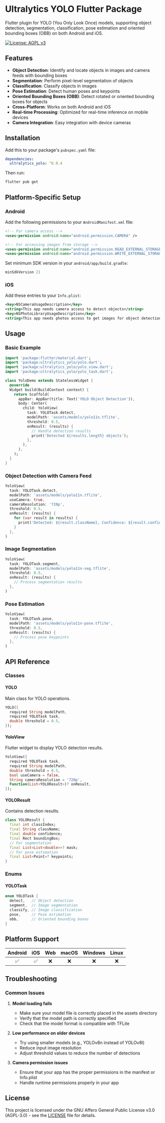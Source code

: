 # Ultralytics YOLO Flutter Package

Flutter plugin for YOLO (You Only Look Once) models, supporting object detection, segmentation, classification, pose estimation and oriented bounding boxes (OBB) on both Android and iOS.

[![License: AGPL v3](https://img.shields.io/badge/License-AGPL%20v3-blue.svg)](https://www.gnu.org/licenses/agpl-3.0)

## Features

- **Object Detection**: Identify and locate objects in images and camera feeds with bounding boxes
- **Segmentation**: Perform pixel-level segmentation of objects
- **Classification**: Classify objects in images
- **Pose Estimation**: Detect human poses and keypoints
- **Oriented Bounding Boxes (OBB)**: Detect rotated or oriented bounding boxes for objects
- **Cross-Platform**: Works on both Android and iOS
- **Real-time Processing**: Optimized for real-time inference on mobile devices
- **Camera Integration**: Easy integration with device cameras

## Installation

Add this to your package's `pubspec.yaml` file:

```yaml
dependencies:
  ultralytics_yolo: ^0.0.4
```

Then run:

```bash
flutter pub get
```

## Platform-Specific Setup

### Android

Add the following permissions to your `AndroidManifest.xml` file:

```xml
<!-- For camera access -->
<uses-permission android:name="android.permission.CAMERA" />

<!-- For accessing images from storage -->
<uses-permission android:name="android.permission.READ_EXTERNAL_STORAGE" />
<uses-permission android:name="android.permission.WRITE_EXTERNAL_STORAGE" />
```

Set minimum SDK version in your `android/app/build.gradle`:

```gradle
minSdkVersion 21
```

### iOS

Add these entries to your `Info.plist`:

```xml
<key>NSCameraUsageDescription</key>
<string>This app needs camera access to detect objects</string>
<key>NSPhotoLibraryUsageDescription</key>
<string>This app needs photos access to get images for object detection</string>
```

## Usage

### Basic Example

```dart
import 'package:flutter/material.dart';
import 'package:ultralytics_yolo/yolo.dart';
import 'package:ultralytics_yolo/yolo_view.dart';
import 'package:ultralytics_yolo/yolo_task.dart';

class YoloDemo extends StatelessWidget {
  @override
  Widget build(BuildContext context) {
    return Scaffold(
      appBar: AppBar(title: Text('YOLO Object Detection')),
      body: Center(
        child: YoloView(
          task: YOLOTask.detect,
          modelPath: 'assets/models/yolo11n.tflite',
          threshold: 0.5,
          onResult: (results) {
            // Handle detection results
            print('Detected ${results.length} objects');
          },
        ),
      ),
    );
  }
}
```

### Object Detection with Camera Feed

```dart
YoloView(
  task: YOLOTask.detect,
  modelPath: 'assets/models/yolo11n.tflite',
  useCamera: true,
  cameraResolution: '720p',
  threshold: 0.5,
  onResult: (results) {
    for (var result in results) {
      print('Detected: ${result.className}, Confidence: ${result.confidence}');
    }
  },
)
```

### Image Segmentation

```dart
YoloView(
  task: YOLOTask.segment,
  modelPath: 'assets/models/yolo11n-seg.tflite',
  threshold: 0.5,
  onResult: (results) {
    // Process segmentation results
  },
)
```

### Pose Estimation

```dart
YoloView(
  task: YOLOTask.pose,
  modelPath: 'assets/models/yolo11n-pose.tflite',
  threshold: 0.5,
  onResult: (results) {
    // Process pose keypoints
  },
)
```

## API Reference

### Classes

#### YOLO

Main class for YOLO operations.

```dart
YOLO({
  required String modelPath,
  required YOLOTask task,
  double threshold = 0.5,
});
```

#### YoloView

Flutter widget to display YOLO detection results.

```dart
YoloView({
  required YOLOTask task,
  required String modelPath,
  double threshold = 0.5,
  bool useCamera = false,
  String cameraResolution = '720p',
  Function(List<YOLOResult>)? onResult,
});
```

#### YOLOResult

Contains detection results.

```dart
class YOLOResult {
  final int classIndex;
  final String className;
  final double confidence;
  final Rect boundingBox;
  // For segmentation
  final List<List<double>>? mask;
  // For pose estimation
  final List<Point>? keypoints;
}
```

### Enums

#### YOLOTask

```dart
enum YOLOTask {
  detect,   // Object detection
  segment,  // Image segmentation
  classify, // Image classification
  pose,     // Pose estimation
  obb,      // Oriented bounding boxes
}
```

## Platform Support

| Android | iOS | Web | macOS | Windows | Linux |
|:-------:|:---:|:---:|:-----:|:-------:|:-----:|
|    ✅    |  ✅  |  ❌  |   ❌   |    ❌    |   ❌   |

## Troubleshooting

### Common Issues

1. **Model loading fails**
   - Make sure your model file is correctly placed in the assets directory
   - Verify that the model path is correctly specified
   - Check that the model format is compatible with TFLite

2. **Low performance on older devices**
   - Try using smaller models (e.g., YOLOv8n instead of YOLOv8l)
   - Reduce input image resolution
   - Adjust threshold values to reduce the number of detections

3. **Camera permission issues**
   - Ensure that your app has the proper permissions in the manifest or Info.plist
   - Handle runtime permissions properly in your app

## License

This project is licensed under the GNU Affero General Public License v3.0 (AGPL-3.0) - see the [LICENSE](LICENSE) file for details.
